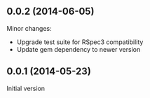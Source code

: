 ## 0.0.2 (2014-06-05)

Minor changes:

  - Upgrade test suite for RSpec3 compatibility
  - Update gem dependency to newer version

## 0.0.1 (2014-05-23)

Initial version
